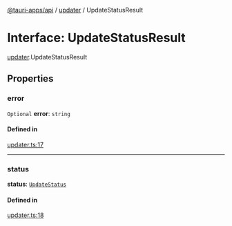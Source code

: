 [@tauri-apps/api](../README.md) / [updater](../modules/updater.md) / UpdateStatusResult

# Interface: UpdateStatusResult

[updater](../modules/updater.md).UpdateStatusResult

## Properties

### error

 `Optional` **error**: `string`

#### Defined in

[updater.ts:17](https://github.com/tauri-apps/tauri/blob/679abc6/tooling/api/src/updater.ts#L17)

___

### status

 **status**: [`UpdateStatus`](../modules/updater.md#updatestatus)

#### Defined in

[updater.ts:18](https://github.com/tauri-apps/tauri/blob/679abc6/tooling/api/src/updater.ts#L18)

